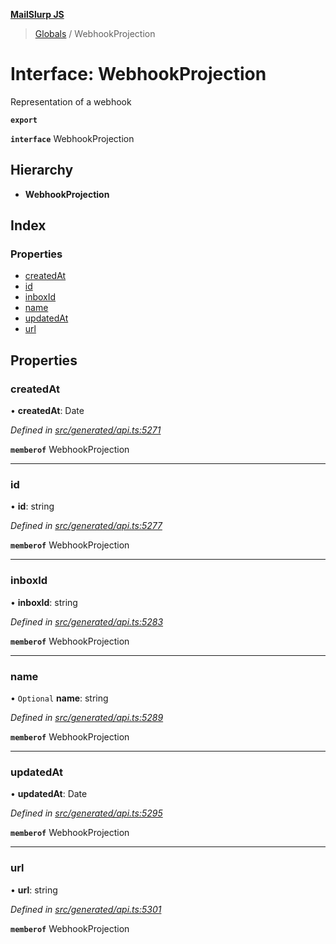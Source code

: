 **[MailSlurp JS](../README.md)**

> [Globals](../README.md) / WebhookProjection

# Interface: WebhookProjection

Representation of a webhook

**`export`** 

**`interface`** WebhookProjection

## Hierarchy

* **WebhookProjection**

## Index

### Properties

* [createdAt](webhookprojection.md#createdat)
* [id](webhookprojection.md#id)
* [inboxId](webhookprojection.md#inboxid)
* [name](webhookprojection.md#name)
* [updatedAt](webhookprojection.md#updatedat)
* [url](webhookprojection.md#url)

## Properties

### createdAt

•  **createdAt**: Date

*Defined in [src/generated/api.ts:5271](https://github.com/mailslurp/mailslurp-client/blob/a8663d0/src/generated/api.ts#L5271)*

**`memberof`** WebhookProjection

___

### id

•  **id**: string

*Defined in [src/generated/api.ts:5277](https://github.com/mailslurp/mailslurp-client/blob/a8663d0/src/generated/api.ts#L5277)*

**`memberof`** WebhookProjection

___

### inboxId

•  **inboxId**: string

*Defined in [src/generated/api.ts:5283](https://github.com/mailslurp/mailslurp-client/blob/a8663d0/src/generated/api.ts#L5283)*

**`memberof`** WebhookProjection

___

### name

• `Optional` **name**: string

*Defined in [src/generated/api.ts:5289](https://github.com/mailslurp/mailslurp-client/blob/a8663d0/src/generated/api.ts#L5289)*

**`memberof`** WebhookProjection

___

### updatedAt

•  **updatedAt**: Date

*Defined in [src/generated/api.ts:5295](https://github.com/mailslurp/mailslurp-client/blob/a8663d0/src/generated/api.ts#L5295)*

**`memberof`** WebhookProjection

___

### url

•  **url**: string

*Defined in [src/generated/api.ts:5301](https://github.com/mailslurp/mailslurp-client/blob/a8663d0/src/generated/api.ts#L5301)*

**`memberof`** WebhookProjection
